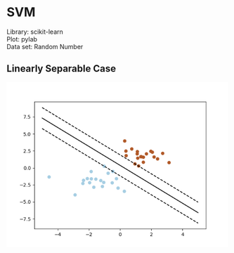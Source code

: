 # SVM

Library: scikit-learn </br>
Plot: pylab</br>
Data set: Random Number</br>

## Linearly Separable Case

<img src="https://github.com/LeoZ123/Machine-Learning-Practice/blob/master/Support_Vector_Machine(SVM)/SVM1.png">
